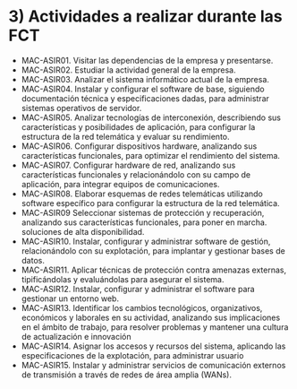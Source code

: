 # 3) Actividades a realizar durante las FCT 
- MAC-ASIR01. Visitar las dependencias de la empresa y presentarse.
- MAC-ASIR02. Estudiar la actividad general de la empresa.
- MAC-ASIR03. Analizar el sistema informático actual de la empresa.
- MAC-ASIR04. Instalar y configurar el software de base, siguiendo documentación técnica y especificaciones dadas, para administrar sistemas operativos de servidor.
- MAC-ASIR05. Analizar tecnologías de interconexión, describiendo sus características y posibilidades de aplicación, para configurar la estructura de la red telemática y evaluar su rendimiento.
- MAC-ASIR06. Configurar dispositivos hardware, analizando sus características funcionales, para optimizar el rendimiento del sistema.
- MAC-ASIR07. Configurar hardware de red, analizando sus características funcionales y relacionándolo con su campo de aplicación, para integrar equipos de comunicaciones.
- MAC-ASIR08. Elaborar esquemas de redes telemáticas utilizando software específico para configurar la estructura de la red telemática.
- MAC-ASIR09 Seleccionar sistemas de protección y recuperación, analizando sus características funcionales, para poner en marcha. soluciones de alta disponibilidad.
- MAC-ASIR10. Instalar, configurar y administrar software de gestión, relacionándolo con su explotación, para implantar y gestionar bases de datos.
- MAC-ASIR11. Aplicar técnicas de protección contra amenazas externas, tipificándolas y evaluándolas para asegurar el sistema.
- MAC-ASIR12. Instalar, configurar y administrar el software para gestionar un entorno web.
- MAC-ASIR13. Identificar los cambios tecnológicos, organizativos, económicos y laborales en su actividad, analizando sus implicaciones en el ámbito de trabajo, para resolver problemas y mantener una cultura de actualización e innovación
- MAC-ASIR14. Asignar los accesos y recursos del sistema, aplicando las especificaciones de la explotación, para administrar usuario
- MAC-ASIR15. Instalar y administrar servicios de comunicación externos de transmisión a través de redes de área amplia (WANs).
